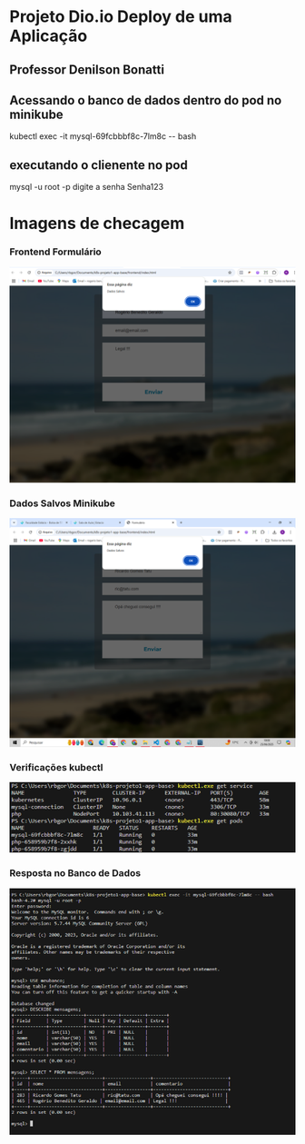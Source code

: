 # Projeto Dio.io Deploy de uma Aplicação 

## Professor Denilson Bonatti

## Acessando o banco de dados dentro do pod no minikube 
 kubectl exec -it mysql-69fcbbbf8c-7lm8c -- bash

## executando o clienente no pod  
mysql -u root -p 
digite a senha Senha123

# Imagens de checagem 

### Frontend Formulário
![Frontend Formulário](https://github.com/Rogeriobg/K8s-Projeto1-App-Base/raw/main/01-dados-salvos.png)

### Dados Salvos Minikube
![Dados Salvos Minikube](https://github.com/Rogeriobg/K8s-Projeto1-App-Base/raw/main/02-Dados%20Salvos%20Minikube.png)

### Verificações kubectl
![Verificações kubectl](https://github.com/Rogeriobg/K8s-Projeto1-App-Base/raw/main/03-Verifica%C3%A7%C3%B5es%20kubectl.png)

### Resposta no Banco de Dados
![Resposta no Banco de Dados](https://github.com/Rogeriobg/K8s-Projeto1-App-Base/raw/main/04-Resposta%20no%20banco%20de%20dados.png)

